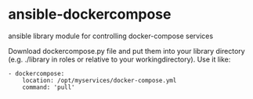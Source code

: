 # ansible-dockercompose
ansible library module for controlling docker-compose services

Download dockercompose.py file and put them into your library directory (e.g. ./library in roles or relative to your workingdirectory).
Use it like:

    - dockercompose:
        location: /opt/myservices/docker-compose.yml
        command: 'pull'